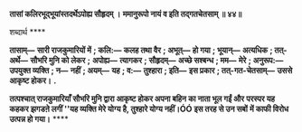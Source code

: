**तासां कलिरभूद्भूयांस्तदर्थेऽपोह्य सौहृदम् ।** **ममानुरूपो नायं व इति तद्गतचेतसाम् ॥ ४४॥** 

शब्दार्थ **** 

**तासाम्—** **सारी राजकुमारियों में** **; कलि:—** **कलह तथा वैर** **; अभूत्—** **हो गया** **; भूयान्—** **अत्यधिक** **; तत्-अर्थे—** **सौभरि मुनि को लेकर** **;** **अपोह्य—** **त्यागकर** **; सौहृदम्—** **अच्छे सश्बन्ध** **; मम—** **मेरे** **; अनुरूप:—** **उपयुक्त व्यक्ति** **; न—** **नहीं** **; अयम्—** **यह** **; व:—** **तुश्हारा** **; इति—** **इस प्रकार** **; तत्-गत-चेतसाम्—** **उससे आकृष्ट होकर।** **.** 

**तत्पश्चात् राजकुमारियाँ सौभरि मुनि द्वारा आकृष्ट होकर अपना बहिन का नाता भूल गईं और** **परस्पर यह कहकर झगडऩे लगीं ''यह व्यक्ति मेरे योग्य है, तुश्हारे योग्य नहीं।ÓÓ इस तरह से उन सबों** **में काफी विरोध उत्पन्न हो गया।** **** 